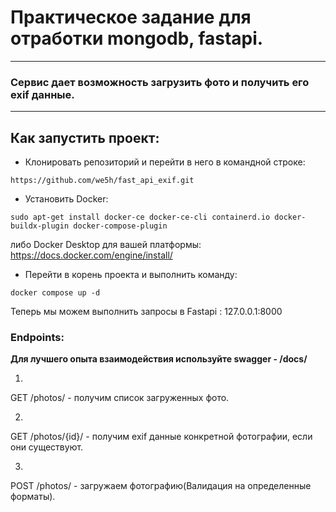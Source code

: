 # Практическое задание для отработки mongodb, fastapi.
---

### Сервис дает возможность загрузить фото и получить его exif данные.
---
## Как запустить проект:

- Клонировать репозиторий и перейти в него в командной строке:

```
https://github.com/we5h/fast_api_exif.git
```

- Установить Docker:

```
sudo apt-get install docker-ce docker-ce-cli containerd.io docker-buildx-plugin docker-compose-plugin
```

либо Docker Desktop для вашей платформы:
https://docs.docker.com/engine/install/

- Перейти в корень проекта и выполнить команду:

```
docker сompose up -d
```
Теперь мы можем выполнить запросы в Fastapi : 127.0.0.1:8000

### Endpoints:


**Для лучшего опыта взаимодействия используйте swagger - /docs/**

1)
GET /photos/ - получим список загруженных фото.

2)
GET /photos/{id}/ - получим exif данные конкретной фотографии, если они существуют.

3)
POST /photos/ - загружаем фотографию(Валидация на определенные форматы).

